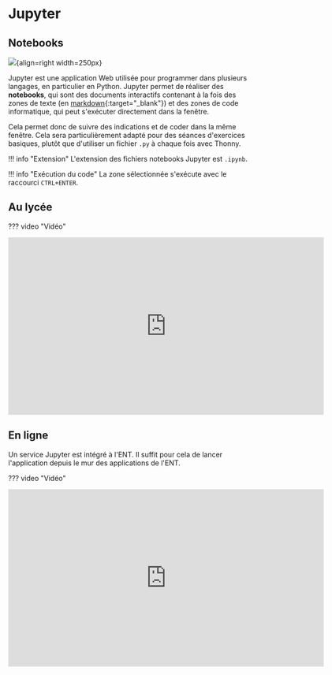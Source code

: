# Jupyter

## Notebooks
![](../../../images/Jupyter_logo.svg){align=right width=250px} 

Jupyter est une application Web utilisée pour programmer dans plusieurs langages, en particulier en Python. Jupyter permet de réaliser des **notebooks**, qui sont des documents interactifs contenant à la fois des zones de texte (en [markdown](https://fr.wikipedia.org/wiki/Markdown){:target="_blank"}) et des zones de code informatique, qui peut s'exécuter directement dans la fenêtre.

Cela permet donc de suivre des indications et de coder dans la même fenêtre. Cela sera particulièrement adapté pour des séances d'exercices basiques, plutôt que d'utiliser un fichier `.py` à chaque fois avec Thonny.

!!! info "Extension"
    L'extension des fichiers notebooks Jupyter est `.ipynb`.

!!! info "Exécution du code"
    La zone sélectionnée s'exécute avec le raccourci `CTRL+ENTER`.

## Au lycée

??? video "Vidéo"
    <p align="center">
    <iframe width="640" height="360" src="https://www.youtube.com/embed/7JSVkgl2Cgg" title="YouTube video player" frameborder="0" allow="accelerometer; autoplay; clipboard-write; encrypted-media; gyroscope; picture-in-picture" allowfullscreen></iframe>
    </p>

## En ligne

Un service Jupyter est intégré à l'ENT. Il suffit pour cela de lancer l'application depuis le mur des applications de l'ENT.

??? video "Vidéo"
    <p align="center">
    <iframe width="640" height="360" src="https://www.youtube.com/embed/B8TS9RRpAsU" title="YouTube video player" frameborder="0" allow="accelerometer; autoplay; clipboard-write; encrypted-media; gyroscope; picture-in-picture" allowfullscreen></iframe>
    </p>
